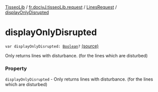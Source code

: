 [TisseoLib](../../index.md) / [fr.docjyJ.tisseoLib.request](../index.md) / [LinesRequest](index.md) / [displayOnlyDisrupted](./display-only-disrupted.md)

# displayOnlyDisrupted

`var displayOnlyDisrupted: `[`Boolean`](https://kotlinlang.org/api/latest/jvm/stdlib/kotlin/-boolean/index.html)`?` [(source)](https://github.com/docjyJ/TisseoLib/tree/master/src/main/kotlin/fr/docjyJ/tisseoLib/request/LinesRequest.kt#L30)

Only returns lines with disturbance. (for the lines which are disturbed)

### Property

`displayOnlyDisrupted` - Only returns lines with disturbance. (for the lines which are disturbed)